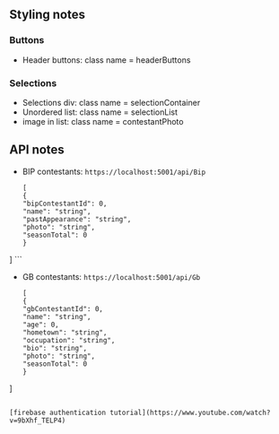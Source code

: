 ## Styling notes
### Buttons
- Header buttons: class name = headerButtons

### Selections 
- Selections div: class name = selectionContainer
- Unordered list: class name = selectionList
- image in list: class name = contestantPhoto


## API notes
- BIP contestants: `https://localhost:5001/api/Bip`
    ```
    [
  {
    "bipContestantId": 0,
    "name": "string",
    "pastAppearance": "string",
    "photo": "string",
    "seasonTotal": 0
  }
]
    ```

- GB contestants: `https://localhost:5001/api/Gb`
    ```
    [
  {
    "gbContestantId": 0,
    "name": "string",
    "age": 0,
    "hometown": "string",
    "occupation": "string",
    "bio": "string",
    "photo": "string",
    "seasonTotal": 0
  }
]
```

[firebase authentication tutorial](https://www.youtube.com/watch?v=9bXhf_TELP4)